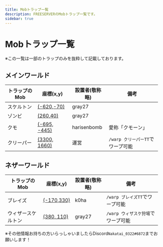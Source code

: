 ```yaml
---
title: Mobトラップ一覧
description: FREESERVERのMobトラップ一覧です。
sidebar: true
---
```


# Mobトラップ一覧

※この一覧は一部のトラップのみを抜粋して記載しております。

## メインワールド

| トラップのMob  | 座標(x,y)    | 設置者(敬称略) | 備考  |
| --------- | ---------- | -------- | --- |
| スケルトン | [(-620,-70)](https://pl3x.freeserver.pro/?world=world&zoom=3&x=-620&z=-70) |     gray27     |     |
| ゾンビ | [(260,40)](https://pl3x.freeserver.pro/?world=world&zoom=3&x=260&z=40) | gray27   |     |
| クモ | [(-695, -445)](https://pl3x.freeserver.pro/?world=world&zoom=3&x=-695&z=-445) | harisenbomb | 愛称「クモーン」|
| クリーパー | [(3300, 1660)](https://pl3x.freeserver.pro/?world=world&zoom=3&x=3300&z=1660) | 運営 | `/warp クリーパーTT`でワープ可能 |

## ネザーワールド

| トラップのMob | 座標(x,y)    | 設置者(敬称略)    | 備考                   |
| -------- | ---------- | ----------- | -------------------- |
| ブレイズ | [(-170,330)](https://pl3x.freeserver.pro/?world=world_nether&zoom=4&x=-170&z=330]) | k0ha | `/warp ブレイズTT`でワープ可能 |
| ウィザースケルトン | [(380, 110)](https://pl3x.freeserver.pro/?world=world_nether&zoom=4&x=380&z=110) | gray27 | `/warp ウィザスケ狩場`でワープ可能 |

※その他情報お持ちの方いらっしゃいましたらDiscord`Nakatai_0322#6872`までお願いします！
